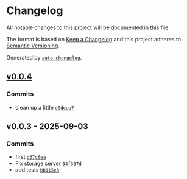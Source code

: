# Changelog

All notable changes to this project will be documented in this file.

The format is based on [Keep a Changelog](https://keepachangelog.com/en/1.0.0/)
and this project adheres to [Semantic Versioning](https://semver.org/spec/v2.0.0.html).

Generated by [`auto-changelog`](https://github.com/CookPete/auto-changelog).

## [v0.0.4](https://github.com/nichoth/mergeparty2/compare/v0.0.3...v0.0.4)

### Commits

- clean up a little [`e0deaa7`](https://github.com/nichoth/mergeparty2/commit/e0deaa76333e7a42f79fb947c0e09f0a57141cbe)

## v0.0.3 - 2025-09-03

### Commits

- first [`d37c6ea`](https://github.com/nichoth/mergeparty2/commit/d37c6ea8354950ad85a900fb9cab64ad261b2330)
- Fix storage server [`34f387d`](https://github.com/nichoth/mergeparty2/commit/34f387df739a005f9b3b27e7da7d217f29345b1a)
- add tests [`bb115e3`](https://github.com/nichoth/mergeparty2/commit/bb115e34e3cb2398a38302702aa4ce8a6be18c69)
